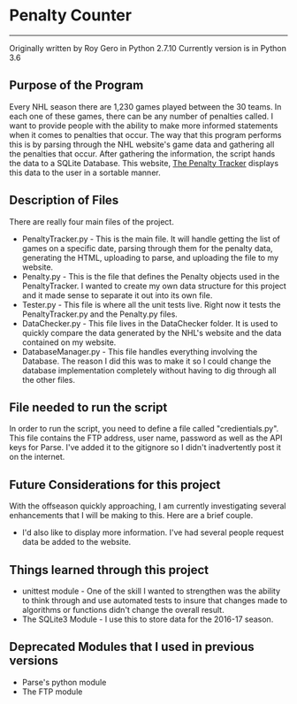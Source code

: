 # Penalty Counter
---------
Originally written by Roy Gero in Python 2.7.10
Currently version is in Python 3.6

## Purpose of the Program
Every NHL season there are 1,230 games played between the 30 teams. In each one of these games, there can be any number of penalties called. I want to provide people with the ability to make more informed statements when it comes to penalties that occur. The way that this program performs this is by parsing through the NHL website's game data and gathering all the penalties that occur. After gathering the information, the script hands the data to a SQLite Database. This website, [The Penalty Tracker](http://roymond.net/penaltytracker) displays this data to the user in a sortable manner.

## Description of Files
There are really four main files of the project.
* PenaltyTracker.py - This is the main file. It will handle getting the list of games on a specific date, parsing through them for the penalty data, generating the HTML, uploading to parse, and uploading the file to my website.
* Penalty.py - This is the file that defines the Penalty objects used in the PenaltyTracker. I wanted to create my own data structure for this project and it made sense to separate it out into its own file.
* Tester.py - This file is where all the unit tests live. Right now it tests the PenaltyTracker.py and the Penalty.py files.
* DataChecker.py - This file lives in the DataChecker folder. It is used to quickly compare the data generated by the NHL's website and the data contained on my website.
* DatabaseManager.py - This file handles everything involving the Database. The reason I did this was to make it so I could change the database implementation completely without having to dig through all the other files.

## File needed to run the script
In order to run the script, you need to define a file called "credientials.py". This file contains the FTP address, user name, password as well as the API keys for Parse. I've added it to the gitignore so I didn't inadvertently post it on the internet.

## Future Considerations for this project
With the offseason quickly approaching, I am currently investigating several enhancements that I will be making to this. Here are a brief couple.
* I'd also like to display more information. I've had several people request data be added to the website.

## Things learned through this project
* unittest module - One of the skill I wanted to strengthen was the ability to think through and use automated tests to insure that changes made to algorithms or functions didn't change the overall result.
* The SQLite3 Module - I use this to store data for the 2016-17 season.

## Deprecated Modules that I used in previous versions
* Parse's python module
* The FTP module
